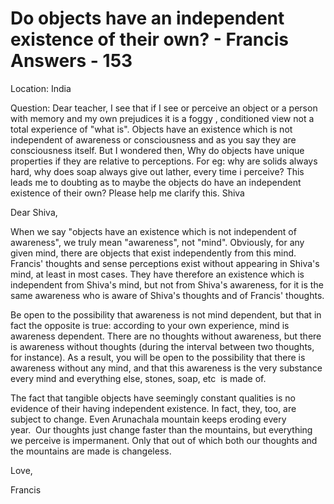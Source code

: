 # Do objects have an independent existence of their own? - Francis Answers - 153


  


Location: India&nbsp;


Question: Dear teacher, I see that if I see or perceive an object or a person with memory and my own prejudices it is a foggy , conditioned view not a total experience of &quot;what is&quot;. Objects have an existence which is not independent of awareness or consciousness and as you say they are consciousness itself. But I wondered then, Why do objects have unique properties if they are relative to perceptions. For eg: why are solids always hard, why does soap always give out lather, every time i perceive? This leads me to doubting as to maybe the objects do have an independent existence of their own? Please help me clarify this. Shiva





Dear Shiva,





When we say &quot;objects have an existence which is not independent of awareness&quot;, we truly mean &quot;awareness&quot;, not &quot;mind&quot;. Obviously, for any given mind, there are objects that exist independently from this mind. Francis' thoughts and sense perceptions exist without appearing in Shiva's mind, at least in most cases. They have therefore an existence which is independent from Shiva's mind, but not from Shiva's awareness, for it is the same awareness who is aware of Shiva's thoughts and of Francis' thoughts.





Be open to the possibility that awareness is not mind dependent, but that in fact the opposite is true: according to your own experience, mind is awareness dependent. There are no thoughts without awareness, but there is awareness without thoughts (during the interval between two thoughts, for instance). As a result, you will be open to the possibility that there is awareness without any mind, and that this awareness is the very substance every mind&nbsp;and everything else, stones, soap, etc&nbsp;&nbsp;is made of.





The fact that tangible objects have seemingly constant qualities is no evidence of their having independent existence. In fact, they, too, are subject to change. Even Arunachala mountain keeps eroding every year.&nbsp;&nbsp;Our thoughts just change faster than the mountains, but everything we perceive is impermanent. Only that out of which both our thoughts and the mountains are made is changeless.





Love,


Francis



  










